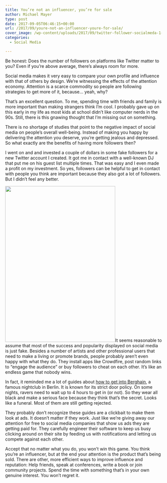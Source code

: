 ```yaml
---
title: You’re not an influencer, you’re for sale
author: Michael Mayer
type: post
date: 2017-09-05T06:46:15+00:00
url: /2017/09/youre-not-an-influencer-youre-for-sale/
cover_image: /wp-content/uploads/2017/09/twitter-follower-socialmeda-1-1170x827.jpg
categories:
  - Social Media

---
```

Be honest: Does the number of followers on platforms like Twitter matter to you? Even if you&#8217;re above average, there&#8217;s always room for more.

Social media makes it very easy to compare your own profile and influence with that of others by design. We&#8217;re witnessing the effects of the attention economy. Attention is a scarce commodity so people are following strategies to get more of it, because&#8230; yeah, why?

That&#8217;s an excellent question. To me, spending time with friends and family is more important than making strangers think I&#8217;m cool. I probably gave up on this early in my life as most kids at school didn&#8217;t like computer nerds in the 90s. Still, there is this gnawing thought that I&#8217;m missing out on something.

There is no shortage of studies that point to the negative impact of social media on people&#8217;s overall well-being. Instead of making you happy by delivering the attention you deserve, you&#8217;re getting jealous and depressed. So what exactly are the benefits of having more followers then?

I went on and and invested a couple of dollars in some fake followers for a new Twitter account I created. It got me in contact with a well-known DJ that put me on his guest list multiple times. That was easy and I even made a profit on my investment. So yes, followers can be helpful to get in contact with people you think are important because they also got a lot of followers. But I didn&#8217;t feel any better.

<img class="alignright size-medium wp-image-3378" src="/wp-content/uploads/2017/09/File_000-354x500.jpeg" alt="" width="354" height="500" srcset="/wp-content/uploads/2017/09/File_000-354x500.jpeg 354w, /wp-content/uploads/2017/09/File_000.jpeg 640w" sizes="(max-width: 354px) 100vw, 354px" />It seems reasonable to assume that most of the success and popularity displayed on social media is just fake. Besides a number of artists and other professional users that need to make a living or promote brands, people probably aren&#8217;t even happy with what they do. They install apps like Crowdfire, post random links to &#8220;engage the audience&#8221; or buy followers to cheat on each other. It&#8217;s like an endless game that nobody wins.

In fact, it reminded me a lot of guides about [how to get into Berghain][1], a famous nightclub in Berlin. It is known for its strict door policy. On some nights, ravers need to wait up to 4 hours to get in (or not). So they wear all black and make a serious face because they think that&#8217;s the secret. Looks like a funeral. Most of them are still getting rejected.

They probably don&#8217;t recognize these guides are a clickbait to make them look at ads. It doesn&#8217;t matter if they work. Just like we&#8217;re giving away our attention for free to social media companies that show us ads they are getting paid for. They carefully engineer their software to keep us busy clicking around on their site by feeding us with notifications and letting us compete against each other.

Accept that no matter what you do, you won&#8217;t win this game. You think you&#8217;re an influencer, but at the end your attention is the product that&#8217;s being sold. There are other, more efficient ways to improve influence and reputation: Help friends, speak at conferences, write a book or join community projects. Spend the time with something that&#8217;s in your own genuine interest. You won&#8217;t regret it.

 [1]: https://www.google.com/search?q=how+to+get+into+Berghain